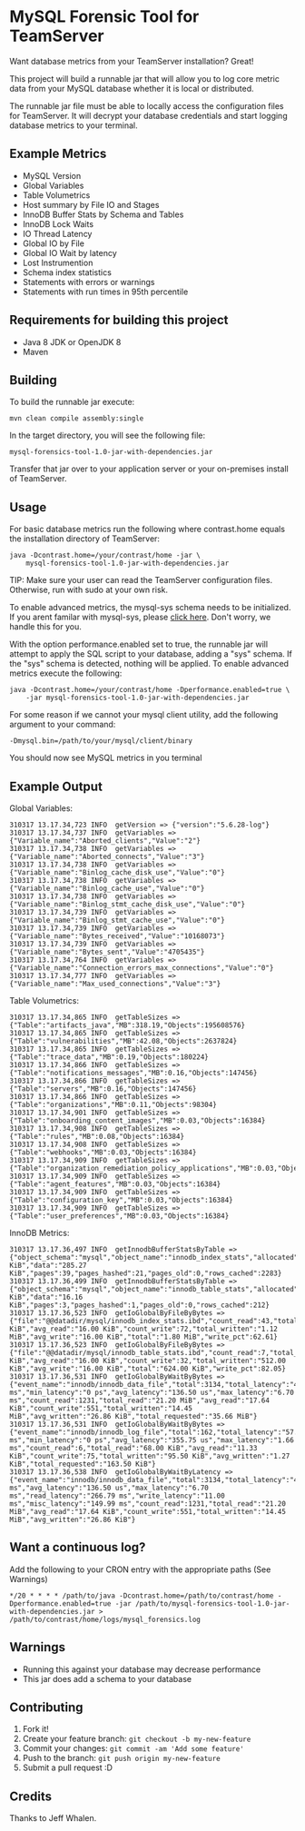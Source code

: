 MySQL Forensic Tool for TeamServer
===================

Want database metrics from your TeamServer installation? Great!

This project will build a runnable jar that will allow you to log core
metric data from your MySQL database whether it is local or distributed. 

The runnable jar file must be able to locally access the configuration files 
for TeamServer. It will decrypt your database credentials and start logging database metrics to your
terminal. 

## Example Metrics

* MySQL Version
* Global Variables
* Table Volumetrics
* Host summary by File IO and Stages
* InnoDB Buffer Stats by Schema and Tables
* InnoDB Lock Waits
* IO Thread Latency
* Global IO by File 
* Global IO Wait by latency
* Lost Instrumention
* Schema index statistics
* Statements with errors or warnings
* Statements with run times in 95th percentile

## Requirements for building this project
* Java 8 JDK or OpenJDK 8
* Maven 

## Building 
To build the runnable jar execute:

	mvn clean compile assembly:single

In the target directory, you will see the following file:

	mysql-forensics-tool-1.0-jar-with-dependencies.jar	

Transfer that jar over to your application server or your on-premises
install of TeamServer.

## Usage
For basic database metrics run the following where contrast.home equals the installation directory of TeamServer:

	java -Dcontrast.home=/your/contrast/home -jar \
		mysql-forensics-tool-1.0-jar-with-dependencies.jar

TIP: Make sure your user can read the TeamServer configuration files. Otherwise, run with sudo at your own risk.

To enable advanced metrics, the mysql-sys schema needs to be initialized. If you arent familar with mysql-sys, please 
[click here](https://github.com/mysql/mysql-sys). Don't worry, we handle this for you. 

With the option performance.enabled set to true, the runnable jar will attempt to apply the SQL script to your 
database, adding a "sys" schema. If the "sys" schema is detected, nothing will be applied. To enable advanced 
metrics execute the following:

	java -Dcontrast.home=/your/contrast/home -Dperformance.enabled=true \
		-jar mysql-forensics-tool-1.0-jar-with-dependencies.jar

For some reason if we cannot your mysql client utility, add the following argument to your command:

	-Dmysql.bin=/path/to/your/mysql/client/binary

You should now see MySQL metrics in you terminal

## Example Output

Global Variables:

	310317 13.17.34,723 INFO  getVersion => {"version":"5.6.28-log"}
	310317 13.17.34,737 INFO  getVariables => {"Variable_name":"Aborted_clients","Value":"2"}
	310317 13.17.34,738 INFO  getVariables => {"Variable_name":"Aborted_connects","Value":"3"}
	310317 13.17.34,738 INFO  getVariables => {"Variable_name":"Binlog_cache_disk_use","Value":"0"}
	310317 13.17.34,738 INFO  getVariables => {"Variable_name":"Binlog_cache_use","Value":"0"}
	310317 13.17.34,738 INFO  getVariables => {"Variable_name":"Binlog_stmt_cache_disk_use","Value":"0"}
	310317 13.17.34,739 INFO  getVariables => {"Variable_name":"Binlog_stmt_cache_use","Value":"0"}
	310317 13.17.34,739 INFO  getVariables => {"Variable_name":"Bytes_received","Value":"10168073"}
	310317 13.17.34,739 INFO  getVariables => {"Variable_name":"Bytes_sent","Value":"4705435"}
	310317 13.17.34,764 INFO  getVariables => {"Variable_name":"Connection_errors_max_connections","Value":"0"}
	310317 13.17.34,777 INFO  getVariables => {"Variable_name":"Max_used_connections","Value":"3"}


Table Volumetrics:

	310317 13.17.34,865 INFO  getTableSizes => {"Table":"artifacts_java","MB":318.19,"Objects":195608576}
	310317 13.17.34,865 INFO  getTableSizes => {"Table":"vulnerabilities","MB":42.08,"Objects":2637824}
	310317 13.17.34,865 INFO  getTableSizes => {"Table":"trace_data","MB":0.19,"Objects":180224}
	310317 13.17.34,866 INFO  getTableSizes => {"Table":"notifications_messages","MB":0.16,"Objects":147456}
	310317 13.17.34,866 INFO  getTableSizes => {"Table":"servers","MB":0.16,"Objects":147456}
	310317 13.17.34,866 INFO  getTableSizes => {"Table":"organizations","MB":0.11,"Objects":98304}
	310317 13.17.34,901 INFO  getTableSizes => {"Table":"onboarding_content_images","MB":0.03,"Objects":16384}
	310317 13.17.34,908 INFO  getTableSizes => {"Table":"rules","MB":0.08,"Objects":16384}
	310317 13.17.34,908 INFO  getTableSizes => {"Table":"webhooks","MB":0.03,"Objects":16384}
	310317 13.17.34,909 INFO  getTableSizes => {"Table":"organization_remediation_policy_applications","MB":0.03,"Objects":16384}
	310317 13.17.34,909 INFO  getTableSizes => {"Table":"agent_features","MB":0.03,"Objects":16384}
	310317 13.17.34,909 INFO  getTableSizes => {"Table":"configuration_key","MB":0.03,"Objects":16384}
	310317 13.17.34,909 INFO  getTableSizes => {"Table":"user_preferences","MB":0.03,"Objects":16384}

InnoDB Metrics:

	310317 13.17.36,497 INFO  getInnodbBufferStatsByTable => {"object_schema":"mysql","object_name":"innodb_index_stats","allocated":"624.00 KiB","data":"285.27 KiB","pages":39,"pages_hashed":21,"pages_old":0,"rows_cached":2283}
	310317 13.17.36,499 INFO  getInnodbBufferStatsByTable => {"object_schema":"mysql","object_name":"innodb_table_stats","allocated":"48.00 KiB","data":"16.16 KiB","pages":3,"pages_hashed":1,"pages_old":0,"rows_cached":212}
	310317 13.17.36,523 INFO  getIoGlobalByFileByBytes => {"file":"@@datadir/mysql/innodb_index_stats.ibd","count_read":43,"total_read":"688.00 KiB","avg_read":"16.00 KiB","count_write":72,"total_written":"1.12 MiB","avg_write":"16.00 KiB","total":"1.80 MiB","write_pct":62.61}
	310317 13.17.36,523 INFO  getIoGlobalByFileByBytes => {"file":"@@datadir/mysql/innodb_table_stats.ibd","count_read":7,"total_read":"112.00 KiB","avg_read":"16.00 KiB","count_write":32,"total_written":"512.00 KiB","avg_write":"16.00 KiB","total":"624.00 KiB","write_pct":82.05}
	310317 13.17.36,531 INFO  getIoGlobalByWaitByBytes => {"event_name":"innodb/innodb_data_file","total":3134,"total_latency":"427.78 ms","min_latency":"0 ps","avg_latency":"136.50 us","max_latency":"6.70 ms","count_read":1231,"total_read":"21.20 MiB","avg_read":"17.64 KiB","count_write":551,"total_written":"14.45 MiB","avg_written":"26.86 KiB","total_requested":"35.66 MiB"}
	310317 13.17.36,531 INFO  getIoGlobalByWaitByBytes => {"event_name":"innodb/innodb_log_file","total":162,"total_latency":"57.63 ms","min_latency":"0 ps","avg_latency":"355.75 us","max_latency":"1.66 ms","count_read":6,"total_read":"68.00 KiB","avg_read":"11.33 KiB","count_write":75,"total_written":"95.50 KiB","avg_written":"1.27 KiB","total_requested":"163.50 KiB"}
	310317 13.17.36,538 INFO  getIoGlobalByWaitByLatency => {"event_name":"innodb/innodb_data_file","total":3134,"total_latency":"427.78 ms","avg_latency":"136.50 us","max_latency":"6.70 ms","read_latency":"266.79 ms","write_latency":"11.00 ms","misc_latency":"149.99 ms","count_read":1231,"total_read":"21.20 MiB","avg_read":"17.64 KiB","count_write":551,"total_written":"14.45 MiB","avg_written":"26.86 KiB"}

## Want a continuous log?

Add the following to your CRON entry with the appropriate paths (See Warnings)

	*/20 * * * * /path/to/java -Dcontrast.home=/path/to/contrast/home -Dperformance.enabled=true -jar /path/to/mysql-forensics-tool-1.0-jar-with-dependencies.jar > /path/to/contrast/home/logs/mysql_forensics.log

## Warnings
* Running this against your database may decrease performance
* This jar does add a schema to your database

## Contributing
1. Fork it!
2. Create your feature branch: `git checkout -b my-new-feature`
3. Commit your changes: `git commit -am 'Add some feature'`
4. Push to the branch: `git push origin my-new-feature`
5. Submit a pull request :D
## Credits
Thanks to Jeff Whalen.
